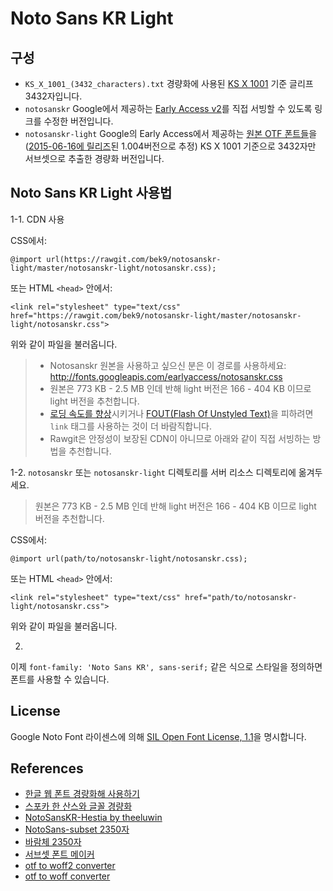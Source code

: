 # Noto Sans KR Light

## 구성

 - `KS_X_1001_(3432_characters).txt` 경량화에 사용된 [KS X 1001](https://ko.wikipedia.org/wiki/KS_X_1001) 기준 글리프 3432자입니다.
 - `notosanskr` Google에서 제공하는 [Early Access v2](https://fonts.google.com/earlyaccess#Noto+Sans+KR)를 직접 서빙할 수 있도록 링크를 수정한 버전입니다.
 - `notosanskr-light` Google의 Early Access에서 제공하는 [원본 OTF 폰트들](http://fonts.gstatic.com/ea/notosanskr/v2/download.zip)을([2015-06-16에 릴리즈](http://www.google.com/get/noto/updates/)된 1.004버전으로 추정) KS X 1001 기준으로 3432자만 서브셋으로 추출한 경량화 버전입니다.

## Noto Sans KR Light 사용법

1-1.
CDN 사용

CSS에서:
```
@import url(https://rawgit.com/bek9/notosanskr-light/master/notosanskr-light/notosanskr.css);
```

또는 HTML `<head>` 안에서:
```
<link rel="stylesheet" type="text/css" href="https://rawgit.com/bek9/notosanskr-light/master/notosanskr-light/notosanskr.css">
```

위와 같이 파일을 불러옵니다.

> - Notosanskr 원본을 사용하고 싶으신 분은 이 경로를 사용하세요: http://fonts.googleapis.com/earlyaccess/notosanskr.css
> - 원본은 773 KB - 2.5 MB 인데 반해 light 버전은 166 - 404 KB 이므로 light 버전을 추천합니다.
> - [로딩 속도를 향상](http://www.stevesouders.com/blog/2009/04/09/dont-use-import/)시키거나 [FOUT(Flash Of Unstyled Text)](https://www.paulirish.com/2009/fighting-the-font-face-fout/)을 피하려면 `link` 태그를 사용하는 것이 더 바람직합니다.
> - Rawgit은 안정성이 보장된 CDN이 아니므로 아래와 같이 직접 서빙하는 방법을 추천합니다.

1-2.
`notosanskr` 또는 `notosanskr-light` 디렉토리를 서버 리소스 디렉토리에 옮겨두세요.
> 원본은 773 KB - 2.5 MB 인데 반해 light 버전은 166 - 404 KB 이므로 light 버전을 추천합니다.

CSS에서:
```
@import url(path/to/notosanskr-light/notosanskr.css);
```

또는 HTML `<head>` 안에서:
```
<link rel="stylesheet" type="text/css" href="path/to/notosanskr-light/notosanskr.css">
```

위와 같이 파일을 불러옵니다.

2.
이제 `font-family: 'Noto Sans KR', sans-serif;` 같은 식으로 스타일을 정의하면 폰트를 사용할 수 있습니다.

## License

Google Noto Font 라이센스에 의해 [SIL Open Font License, 1.1](http://fonts.gstatic.com/ea/notosanskr/v2/OFL.txt)을 명시합니다.

## References

 - [한글 웹 폰트 경량화해 사용하기](http://coderifleman.tumblr.com/post/111825720099/%ED%95%9C%EA%B8%80-%EC%9B%B9-%ED%8F%B0%ED%8A%B8-%EA%B2%BD%EB%9F%89%ED%99%94%ED%95%B4-%EC%82%AC%EC%9A%A9%ED%95%98%EA%B8%B0)
 - [스포카 한 산스와 글꼴 경량화](https://spoqa.github.io/2015/10/14/making-spoqa-han-sans.html)
 - [NotoSansKR-Hestia by theeluwin](http://theeluwin.github.io/NotoSansKR-Hestia/)
 - [NotoSans-subset 2350자](https://raw.githubusercontent.com/UYEONG/NotoSans-subset/master/korean2350.txt)
 - [바람체 2350자](https://tumblbug.com/eyongje)
 - [서브셋 폰트 메이커](http://opentype.jp/subsetfontmk.htm)
 - [otf to woff2 converter](https://everythingfonts.com/otf-to-woff2)
 - [otf to woff converter](https://everythingfonts.com/otf-to-woff)
 
